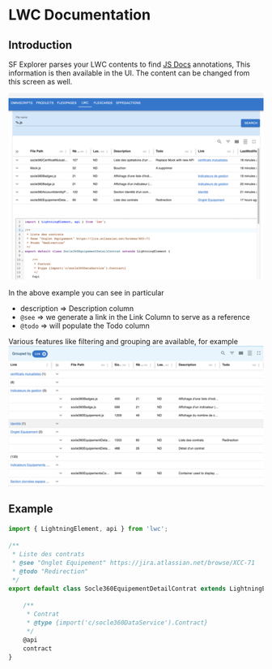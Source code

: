 # LWC Documentation

## Introduction
SF Explorer parses your LWC contents to find [JS Docs](https://jsdoc.app/) annotations, 
This information is then available in the UI. The content can be changed from this screen as well.

![principles](./LWC.png)

In the above example you can see in particular
- description => Description column
- `@see` => we generate a link in the Link Column to serve as a reference
- `@todo` => will populate the Todo column

Various features like filtering and grouping are available, for example
![principles](./Grouping.png)


## Example

```js
import { LightningElement, api } from 'lwc';

/**
 * Liste des contrats
 * @see "Onglet Equipement" https://jira.atlassian.net/browse/XCC-71
 * @todo "Redirection"
 */
export default class Socle360EquipementDetailContrat extends LightningElement {

    /**
     * Contrat 
     * @type {import('c/socle360DataService').Contract}
     */
    @api
    contract
}
```

##